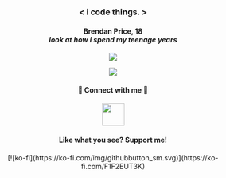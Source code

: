 
### <p align="center"> <span color="orange"><</span> i <span color="green">code</span> things. <span color="orange">></span> </p>
#### <p align="center">Brendan Price, 18 <br>*look at how i spend my teenage years*</p>

<!-- (https://github-readme-stats.vercel.app/api/wakatime?username=willianrod)](https://github.com/anuraghazra/github-readme-stats) -->
<p align="center">
  <img src="https://github-readme-stats.vercel.app/api/top-langs/?username=brendanprice2003&layout=compact&text_color=d4d4d4&bg_color=121212" />
</p>

<p align="center">
  <img src="https://github-readme-stats.vercel.app/api?username=brendanprice2003&show_icons=true&text_color=d4d4d4&bg_color=121212" />
</p>
  
#### <p align="center"> 🔌 Connect with me 🔌 </p>

<p align="center">
  <img width="45px" src="https://user-images.githubusercontent.com/56489848/153740648-84bc05d4-7d6e-4dd7-a7ab-13669fd9ebc0.png" href="https://twitter.com/beru2003">
</p>

#### <p align="center"> Like what you see? Support me! </p>

<center> [![ko-fi](https://ko-fi.com/img/githubbutton_sm.svg)](https://ko-fi.com/F1F2EUT3K) </center>
